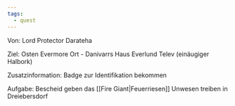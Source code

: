 ```yaml
---
tags:
  - quest
---
```

Von:
Lord Protector Darateha 

Ziel:
Osten Evermore 
Ort - Danivarrs Haus Everlund
Telev (einäugiger Halbork)

Zusatzinformation:
Badge zur Identifikation bekommen

Aufgabe:
Bescheid geben das [[Fire Giant|Feuerriesen]] Unwesen treiben in Dreiebersdorf
